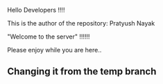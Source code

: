 Hello Developers  !!!!

This is the author of the repository: Pratyush Nayak

"Welcome to the server" !!!!!!

Please enjoy while you are here..

## Changing it from the temp branch
